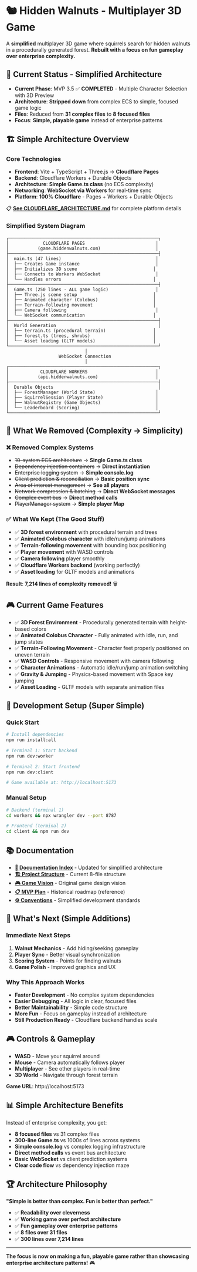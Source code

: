 # 🐿️ Hidden Walnuts - Multiplayer 3D Game

A **simplified** multiplayer 3D game where squirrels search for hidden walnuts in a procedurally generated forest. **Rebuilt with a focus on fun gameplay over enterprise complexity.**

## 🎯 **Current Status - Simplified Architecture**

- **Current Phase**: MVP 3.5 ✅ **COMPLETED** - Multiple Character Selection with 3D Preview
- **Architecture**: **Stripped down** from complex ECS to simple, focused game logic
- **Files**: Reduced from **31 complex files** to **8 focused files**
- **Focus**: **Simple, playable game** instead of enterprise patterns

## 🏗️ **Simple Architecture Overview**

### **Core Technologies** 
- **Frontend**: Vite + TypeScript + Three.js → **Cloudflare Pages**
- **Backend**: Cloudflare Workers + Durable Objects
- **Architecture**: **Simple Game.ts class** (no ECS complexity)  
- **Networking**: **WebSocket via Workers** for real-time sync
- **Platform**: **100% Cloudflare** - Pages + Workers + Durable Objects

📋 **[See CLOUDFLARE_ARCHITECTURE.md](docs/CLOUDFLARE_ARCHITECTURE.md)** for complete platform details

### **Simplified System Diagram**

```
┌─────────────────────────────────────────────────────────┐
│             CLOUDFLARE PAGES                           │
│           (game.hiddenwalnuts.com)                     │
├─────────────────────────────────────────────────────────┤
│  main.ts (47 lines)                                    │
│  ├── Creates Game instance                             │
│  ├── Initializes 3D scene                             │
│  ├── Connects to Workers WebSocket                     │
│  └── Handles errors                                   │
├─────────────────────────────────────────────────────────┤
│  Game.ts (250 lines - ALL game logic)                  │
│  ├── Three.js scene setup                             │
│  ├── Animated character (Colobus)                     │
│  ├── Terrain-following movement                       │
│  ├── Camera following                                  │
│  └── WebSocket communication                          │
├─────────────────────────────────────────────────────────┤
│  World Generation                                       │
│  ├── terrain.ts (procedural terrain)                  │
│  ├── forest.ts (trees, shrubs)                        │
│  └── Asset loading (GLTF models)                      │
└─────────────────────────────────────────────────────────┘
                              │
                    WebSocket Connection
                              │
┌─────────────────────────────────────────────────────────┐
│            CLOUDFLARE WORKERS                          │
│           (api.hiddenwalnuts.com)                      │
├─────────────────────────────────────────────────────────┤
│  Durable Objects                                        │
│  ├── ForestManager (World State)                       │
│  ├── SquirrelSession (Player State)                    │
│  ├── WalnutRegistry (Game Objects)                     │
│  └── Leaderboard (Scoring)                             │
└─────────────────────────────────────────────────────────┘
```

## 🚀 **What We Removed (Complexity → Simplicity)**

### **❌ Removed Complex Systems**
- ~~10-system ECS architecture~~ → **Single Game.ts class**
- ~~Dependency injection containers~~ → **Direct instantiation**  
- ~~Enterprise logging system~~ → **Simple console.log**
- ~~Client prediction & reconciliation~~ → **Basic position sync**
- ~~Area of interest management~~ → **See all players**
- ~~Network compression & batching~~ → **Direct WebSocket messages**
- ~~Complex event bus~~ → **Direct method calls**
- ~~PlayerManager system~~ → **Simple player Map**

### **✅ What We Kept (The Good Stuff)**
- ✅ **3D forest environment** with procedural terrain and trees
- ✅ **Animated Colobus character** with idle/run/jump animations
- ✅ **Terrain-following movement** with bounding box positioning
- ✅ **Player movement** with WASD controls  
- ✅ **Camera following** player smoothly
- ✅ **Cloudflare Workers backend** (working perfectly)
- ✅ **Asset loading** for GLTF models and animations

**Result**: **7,214 lines of complexity removed!** 🗑️

## 🎮 **Current Game Features**

- ✅ **3D Forest Environment** - Procedurally generated terrain with height-based colors
- ✅ **Animated Colobus Character** - Fully animated with idle, run, and jump states
- ✅ **Terrain-Following Movement** - Character feet properly positioned on uneven terrain
- ✅ **WASD Controls** - Responsive movement with camera following
- ✅ **Character Animations** - Automatic idle/run/jump animation switching
- ✅ **Gravity & Jumping** - Physics-based movement with Space key jumping
- ✅ **Asset Loading** - GLTF models with separate animation files

## 🚀 **Development Setup (Super Simple)**

### **Quick Start**
```bash
# Install dependencies  
npm run install:all

# Terminal 1: Start backend
npm run dev:worker

# Terminal 2: Start frontend  
npm run dev:client

# Game available at: http://localhost:5173
```

### **Manual Setup**
```bash
# Backend (terminal 1)
cd workers && npx wrangler dev --port 8787

# Frontend (terminal 2)  
cd client && npm run dev
```

## 📚 **Documentation**

- **[📖 Documentation Index](docs/DOCUMENTATION.md)** - Updated for simplified architecture
- **[🏗️ Project Structure](docs/PROJECT_STRUCTURE.md)** - Current 8-file structure
- **[🎮 Game Vision](docs/GameVision.md)** - Original game design vision
- **[📋 MVP Plan](docs/MVP_Plan_Hidden_Walnuts-2.md)** - Historical roadmap (reference)
- **[⚙️ Conventions](docs/conventions.md)** - Simplified development standards

## 🎯 **What's Next (Simple Additions)**

### **Immediate Next Steps**
1. **Walnut Mechanics** - Add hiding/seeking gameplay  
2. **Player Sync** - Better visual synchronization
3. **Scoring System** - Points for finding walnuts
4. **Game Polish** - Improved graphics and UX

### **Why This Approach Works**
- **Faster Development** - No complex system dependencies
- **Easier Debugging** - All logic in clear, focused files  
- **Better Maintainability** - Simple code structure
- **More Fun** - Focus on gameplay instead of architecture
- **Still Production Ready** - Cloudflare backend handles scale

## 🎮 **Controls & Gameplay**

- **WASD** - Move your squirrel around
- **Mouse** - Camera automatically follows player
- **Multiplayer** - See other players in real-time
- **3D World** - Navigate through forest terrain

**Game URL**: http://localhost:5173

## 📊 **Simple Architecture Benefits**

Instead of enterprise complexity, you get:

- **8 focused files** vs 31 complex files
- **300-line Game.ts** vs 1000s of lines across systems  
- **Simple console.log** vs complex logging infrastructure
- **Direct method calls** vs event bus architecture
- **Basic WebSocket** vs client prediction systems
- **Clear code flow** vs dependency injection maze

## 🏆 **Architecture Philosophy**

**"Simple is better than complex. Fun is better than perfect."**

- ✅ **Readability over cleverness**
- ✅ **Working game over perfect architecture** 
- ✅ **Fun gameplay over enterprise patterns**
- ✅ **8 files over 31 files**
- ✅ **300 lines over 7,214 lines**

---

**The focus is now on making a fun, playable game rather than showcasing enterprise architecture patterns!** 🎮